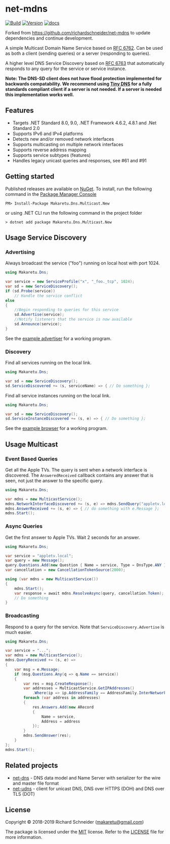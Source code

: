 # net-mdns

[![Build](https://github.com/jdomnitz/net-mdns/actions/workflows/dotnet.yml/badge.svg)](https://github.com/jdomnitz/net-mdns/actions/workflows/dotnet.yml)
[![Version](https://img.shields.io/nuget/v/Makaretu.Dns.Multicast.New.svg)](https://www.nuget.org/packages/Makaretu.Dns.Multicast.New)
[![docs](https://cdn.rawgit.com/jdomnitz/net-mdns/master/doc/images/docs-latest-green.svg)](https://jdomnitz.github.io/net-mdns/articles/intro.html)

Forked from https://github.com/richardschneider/net-mdns to update dependencies and continue development.

A simple Multicast Domain Name Service based on [RFC 6762](https://tools.ietf.org/html/rfc6762).  Can be used 
as both a client (sending queries) or a server (responding to queries).

A higher level DNS Service Discovery based on [RFC 6763](https://tools.ietf.org/html/rfc6763) that automatically responds to any query for the 
service or service instance.

**Note: The DNS-SD client does not have flood protection implemented for backwards compatability.  We recommend using [Tiny DNS](https://github.com/SmartHomeOS/TinyDNS) for a fully standards compliant client if a server is not needed. If a server is needed this implementation works well.**

## Features

- Targets .NET Standard 8.0, 9.0, .NET Framework 4.6.2, 4.8.1 and .Net Standard 2.0
- Supports IPv6 and IPv4 platforms
- Detects new and/or removed network interfaces
- Supports multicasting on multiple network interfaces
- Supports reverse address mapping
- Supports service subtypes (features)
- Handles legacy unicast queries and responses, see #61 and #91

## Getting started

Published releases are available on [NuGet](https://www.nuget.org/packages/Makaretu.Dns.Multicast.New/).  To install, run the following command in the [Package Manager Console](https://docs.nuget.org/docs/start-here/using-the-package-manager-console)

    PM> Install-Package Makaretu.Dns.Multicast.New
    
or using .NET CLI run the following command in the project folder

    > dotnet add package Makaretu.Dns.Multicast.New
    
## Usage Service Discovery

### Advertising

Always broadcast the service ("foo") running on local host with port 1024.

```csharp
using Makaretu.Dns;

var service = new ServiceProfile("x", "_foo._tcp", 1024);
var sd = new ServiceDiscovery();
if (sd.Probe(service))
    // Handle the service conflict
else
{
    //Begin responding to queries for this service
    sd.Advertise(service);
    //Notify listeners that the service is now available
    sd.Announce(service);
}
```

See the [example advertiser](Spike/Program.cs) for a working program.

### Discovery

Find all services running on the local link.

```csharp
using Makaretu.Dns;

var sd = new ServiceDiscovery();
sd.ServiceDiscovered += (s, serviceName) => { // Do something };
```

Find all service instances running on the local link.

```csharp
using Makaretu.Dns;

var sd = new ServiceDiscovery();
sd.ServiceInstanceDiscovered += (s, e) => { // Do something };
```

See the [example browser](Browser/Program.cs) for a working program.

## Usage Multicast

### Event Based Queries

Get all the Apple TVs. The query is sent when a network interface is discovered. 
The `AnsweredReceived` callback contains any answer that is seen, not just the answer
to the specific query.

```csharp
using Makaretu.Dns;

var mdns = new MulticastService();
mdns.NetworkInterfaceDiscovered += (s, e) => mdns.SendQuery("appletv.local");
mdns.AnswerReceived += (s, e) => { // do something with e.Message };
mdns.Start();
```

### Async Queries

Get the first answer to Apple TVs. Wait 2 seconds for an answer.

```csharp
using Makaretu.Dns;

var service = "appletv.local";
var query = new Message();
query.Questions.Add(new Question { Name = service, Type = DnsType.ANY });
var cancellation = new CancellationTokenSource(2000);

using (var mdns = new MulticastService())
{
    mdns.Start();
    var response = await mdns.ResolveAsync(query, cancellation.Token);
    // Do something
}
```

### Broadcasting

Respond to a query for the service.  Note that `ServiceDiscovery.Advertise` is much easier.

```csharp
using Makaretu.Dns;

var service = "...";
var mdns = new MulticastService();
mdns.QueryReceived += (s, e) =>
{
    var msg = e.Message;
    if (msg.Questions.Any(q => q.Name == service))
    {
        var res = msg.CreateResponse();
        var addresses = MulticastService.GetIPAddresses()
            .Where(ip => ip.AddressFamily == AddressFamily.InterNetwork);
        foreach (var address in addresses)
        {
            res.Answers.Add(new ARecord
            {
                Name = service,
                Address = address
            });
        }
        mdns.SendAnswer(res);
    }
};
mdns.Start();
```

## Related projects

- [net-dns](https://github.com/jdomnitz/net-dns) - DNS data model and Name Server with serializer for the wire and master file format
- [net-udns](https://github.com/richardschneider/net-udns) - client for unicast DNS, DNS over HTTPS (DOH) and DNS over TLS (DOT)

## License
Copyright © 2018-2019 Richard Schneider (makaretu@gmail.com)

The package is licensed under the [MIT](http://www.opensource.org/licenses/mit-license.php "Read more about the MIT license form") license. Refer to the [LICENSE](https://github.com/richardschneider/net-mdns/blob/master/LICENSE) file for more information.
